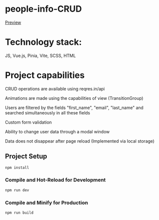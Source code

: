 # people-info-CRUD

[Preview](https://dimakobzar7.github.io/peopleInfoCRUD/)

# Technology stack:

JS, Vue.js, Pinia, Vite, SCSS, HTML

# Project capabilities

CRUD operations are available using reqres.in/api

Animations are made using the capabilities of view (TransitionGroup)

Users are filtered by the fields "first_name", "email", "last_name" and searched simultaneously in all these fields

Custom form validation

Ability to change user data through a modal window

Data does not disappear after page reload (Implemented via local storage)

## Project Setup

```sh
npm install
```

### Compile and Hot-Reload for Development

```sh
npm run dev
```

### Compile and Minify for Production

```sh
npm run build
```
